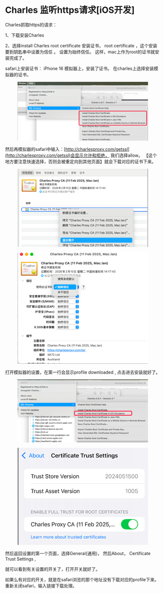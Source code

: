 # Charles 监听https请求\[iOS开发]

Charles抓取https的请求：

&#x20;1、下载安装Charles&#x20;

2、选择install Charles root certificate 安装证书， root certificate ，这个安装要到钥匙串中设置为信任 。 设置为始终信任。 这样，mac上作为root的证书就安装完成了。&#x20;

safari上安装证书： iPhone 16 模拟器上，安装了证书。 在charles上选择安装模拟器的证书，

<figure><img src="../../../.gitbook/assets/image.png" alt=""><figcaption></figcaption></figure>

然后再模拟器的safari中输入：[http://charlesproxy.com/getssl](http://charlesproxy.com/getssl)会显示允许和拒绝， 我们选择allow。 【这个地方要注意快速选择，否则会被重定向到其他页面】就会下载对应的证书下来。&#x20;

<figure><img src="../../../.gitbook/assets/image (1).png" alt=""><figcaption></figcaption></figure>

<figure><img src="../../../.gitbook/assets/image (2).png" alt=""><figcaption></figcaption></figure>

打开模拟器的设置，在第一行会显示profile downloaded , 点击进去安装就好了。

<figure><img src="../../../.gitbook/assets/image (3).png" alt=""><figcaption></figcaption></figure>

<figure><img src="../../../.gitbook/assets/image (4).png" alt=""><figcaption></figcaption></figure>

然后返回设置的第一个页面，选择General(通用)， 然后About， Certificate Trust Settings ,

就可以看到有关设置的开关了，打开开关就好了。

如果么有对应的开关，就是在safari浏览的那个地址没有下载对应的profile下来。 重新关闭safari，输入链接下载处理。
